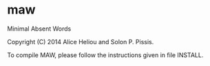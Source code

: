 maw
===

Minimal Absent Words

Copyright (C) 2014 Alice Heliou and Solon P. Pissis.

To compile MAW, please follow the instructions given in file INSTALL.
